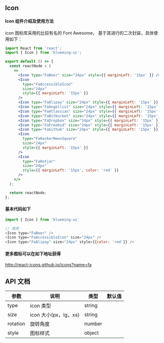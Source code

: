 ## Icon

#### Icon 组件介绍及使用方法

icon 图标库采用的比较有名的 Font Awesome， 基于其进行的二次封装，具体使用如下：

```jsx
import React from 'react';
import { Icon } from 'blueming-ui';

export default () => {
  const reactNode = (
    <>
      <Icon type="FaBeer" size="24px" style={{ marginLeft: '15px' }} />
      <Icon
        type="FaAccessibleIcon"
        size="24px"
        style={{ marginLeft: '15px' }}
      />
      <Icon type="FaAlipay" size="24px" style={{ marginLeft: '15px' }} />
      <Icon type="FaAngellist" size="24px" style={{ marginLeft: '15px' }} />
      <Icon type="FaAtlassian" size="24px" style={{ marginLeft: '15px' }} />
      <Icon type="FaBitbucket" size="24px" style={{ marginLeft: '15px' }} />
      <Icon type="FaDropbox" size="24px" style={{ marginLeft: '15px' }} />
      <Icon type="FaFreebsd" size="24px" style={{ marginLeft: '15px' }} />
      <Icon type="FaGithub" size="24px" style={{ marginLeft: '15px' }} />
      <Icon
        type="FaHackerNewsSquare"
        size="24px"
        style={{ marginLeft: '15px' }}
      />
      <Icon
        type="FaHotjar"
        size="24px"
        style={{ marginLeft: '15px', color: 'red' }}
      />
    </>
  );

  return reactNode;
};
```

#### 基本代码如下

```js
import { Icon } from 'blueming-ui'

// 使用
<Icon type="FaBeer" />
<Icon type="FaAccessibleIcon" size="24px" />
<Icon type="FaAlipay" size="24px" style={{color: 'red'}} />
```

#### 更多图标可以在如下地址获得

http://react-icons.github.io/icons?name=fa

## API 文档

| 参数     | 说明                  | 类型   | 默认值 |
| -------- | --------------------- | ------ | ------ |
| type     | icon 类型             | string |        |
| size     | icon 大小(px，lg，xs) | string |        |
| rotation | 旋转角度              | number |        |
| style    | 图标样式              | object |        |
